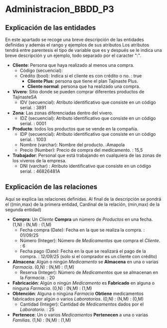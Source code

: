 # Administracion_BBDD_P3

## Explicación de las entidades
En este apartado se recoge una breve descripción de las entidades definidas y además el rango y ejemplos de sus atributos
Los atributos tendrá entre parentesis el tipo de variable que es y después se le indica una breve descripción y un ejemplo, todo separado por el caracter ":".
- **Cliente**: Persona que haya realizado al menos una compra.
  - Código (secuencial):
  - Crédito (bool): Indica si el cliente es con crédito o no. : true
    - **Cliente Plus**: persona que tiene el plan Tajinaste Plus. 
    - **Cliente normal**: persona que ha realizado una compra. 
- **Vivero**: Sitio donde se pueden comprar diferentes productos de TajinasteSA 
  - IDV (secuencial): Atributo identificativo que consiste en un código serial. : 3891
- **Zona**: Las zonas diferenciadas dentro del vivero. 
  - IDZ (secuencial): Atributo identificativo que consiste en un código serial. : 0001
- **Producto**: todos los productos que se vende en la compañia. 
  - IDP (secuencial): Atributo identificativo que consiste en un código serial. : 1003
  - Nombre (varchar): Nombre del producto. :Amapola
  - Precio (Number): Precio de compra del medicamento. : 15,5
- **Trabajador**: Personal que está trabajando en cualquiera de las zonas de los viveros de la empresa. 
  - DNI (varchar) : Atributo identificativo que consiste en un código serial. : 46826481A
  
## Explicación de las relaciones
Aquí se explica las relaciones definidas.
Al final de la descripción se pondrá el ((min,max) de la primera entidad, Cardinal de la relación, (min,max) de la segunda entidad)
- **Compra**: Un *Cliente* **Compra** un número de *Productos* en una fecha.  (1,N) : (N,M) : (1,M)
  - Fecha compra (Date): Fecha en la que se realiza la compra. : 01/09/25
  - Número (Integer): Número de *Medicamentos* que compra el *Cliente*. : 6
  - Fecha pago (Date): Fecha en la que se realizará el pago de la compra. : 12/09/25 (solo si el comprador es un cliente con crédito)
- **Almacena**: Algún o ningún *Medicamento* se **Almacena** en una o varias *Farmacia*.  (0,N) : (N,M) : (1,M)
  - Reserva (Integer): Número de *Medicamentos* que se almacenan en la *Farmacia*. : 20
- **Fabricación**: Algún o ningún *Medicamento* es **Fabricado** en alguna o ninguna *Farmacia*. (0,N) : (N,M) : (1,M)
- **Obtención**: Alguna o ningúna *Farmacia* **Obtiene** medicamentos fabricados por algún o varios *Laboratorios*. (0,N) : (N,M) : (0,M)
  - Cantidad (Integer): Cantidad de *Medicamentos* dados por el *Laboratorio*. : 25
- **Pertenece**: Un o varios *Medicamentos* **Pertenecen** a una o varias *Familias*. (1,N) : (N,M) : (1,M)
